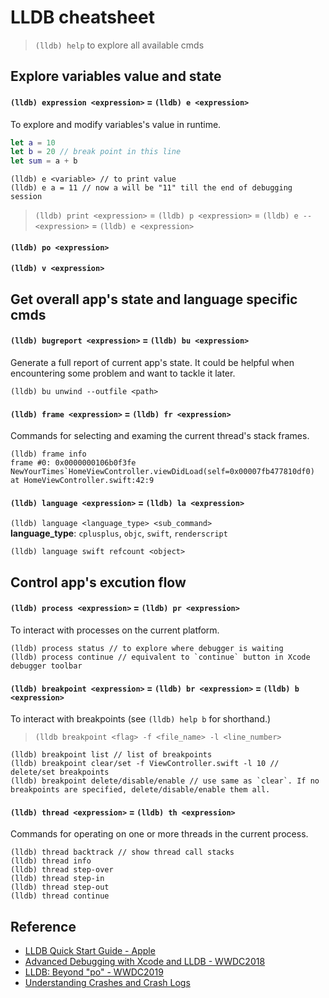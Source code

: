# LLDB cheatsheet

> `(lldb) help` to explore all available cmds

## Explore variables value and state
#### `(lldb) expression <expression>` = `(lldb) e <expression>`
To explore and modify variables's value in runtime.

```swift
let a = 10
let b = 20 // break point in this line
let sum = a + b
```
```
(lldb) e <variable> // to print value
(lldb) e a = 11 // now a will be "11" till the end of debugging session
```
> `(lldb) print <expression>` = `(lldb) p <expression>` = `(lldb) e -- <expression>` = `(lldb) e <expression>`

#### `(lldb) po <expression>`
#### `(lldb) v <expression>`

## Get overall app's state and language specific cmds
#### `(lldb) bugreport <expression>` = `(lldb) bu <expression>`
Generate a full report of current app's state. It could be helpful when encountering some problem and want to tackle it later.
```
(lldb) bu unwind --outfile <path>
```

#### `(lldb) frame <expression>` = `(lldb) fr <expression>`
Commands for selecting and examing the current thread's stack frames.
```
(lldb) frame info 
frame #0: 0x0000000106b0f3fe NewYourTimes`HomeViewController.viewDidLoad(self=0x00007fb477810df0) at HomeViewController.swift:42:9
```

#### `(lldb) language <expression>` = `(lldb) la <expression>`
`(lldb) language <language_type> <sub_command>` \
**language_type**: `cplusplus`, `objc`, `swift`, `renderscript`
```
(lldb) language swift refcount <object>
```

## Control app's excution flow
#### `(lldb) process <expression>` = `(lldb) pr <expression>`
To interact with processes on the current platform.
```
(lldb) process status // to explore where debugger is waiting
(lldb) process continue // equivalent to `continue` button in Xcode debugger toolbar
```

#### `(lldb) breakpoint <expression>` = `(lldb) br <expression>` = `(lldb) b <expression>`
To interact with breakpoints (see `(lldb) help b` for shorthand.)
> `(lldb breakpoint <flag> -f <file_name> -l <line_number>` 
```
(lldb) breakpoint list // list of breakpoints
(lldb) breakpoint clear/set -f ViewController.swift -l 10 // delete/set breakpoints
(lldb) breakpoint delete/disable/enable // use same as `clear`. If no breakpoints are specified, delete/disable/enable them all.
```

#### `(lldb) thread <expression>` = `(lldb) th <expression>`
Commands for operating on one or more threads in the current process.
```
(lldb) thread backtrack // show thread call stacks
(lldb) thread info 
(lldb) thread step-over
(lldb) thread step-in
(lldb) thread step-out
(lldb) thread continue
```

## Reference
* [LLDB Quick Start Guide - Apple](https://developer.apple.com/library/archive/documentation/IDEs/Conceptual/gdb_to_lldb_transition_guide/document/Introduction.html#//apple_ref/doc/uid/TP40012917-CH1-SW1)
* [Advanced Debugging with Xcode and LLDB - WWDC2018](https://developer.apple.com/videos/play/wwdc2018/412/) 
* [LLDB: Beyond "po" - WWDC2019](https://developer.apple.com/videos/play/wwdc2019/429/)
* [Understanding Crashes and Crash Logs](https://developer.apple.com/videos/play/wwdc2018/414/)



